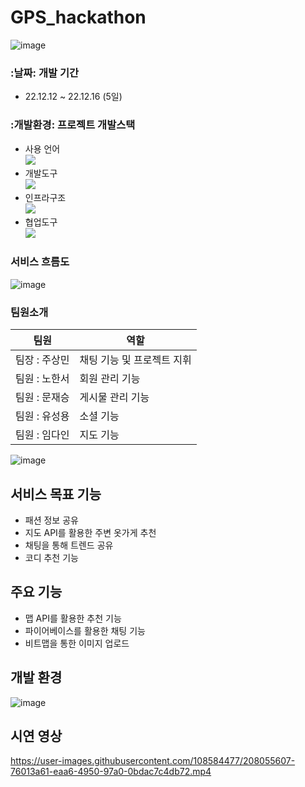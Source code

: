 # GPS_hackathon
![image](https://user-images.githubusercontent.com/112377313/208052299-7130cbfd-0bdf-41c8-9edd-9197444b772f.png)
### :날짜: 개발 기간
* 22.12.12 ~ 22.12.16 (5일)
### :개발환경: 프로젝트 개발스택
* 사용 언어<br/> <img src="https://img.shields.io/badge/Kotlin-7F52FF?style=for-the-badge&logo=Kotlin&logoColor=white"/><br/>
* 개발도구<br/> <img src="https://img.shields.io/badge/Android-3DDC84?style=for-the-badge&logo=Android&logoColor=white"/><br/>
* 인프라구조<br/> <img src="https://img.shields.io/badge/Firebase-FFCA28?style=for-the-badge&logo=Firebase&logoColor=white"/> <br/>
* 협업도구<br/> <img src="https://img.shields.io/badge/GitHub-181717?style=for-the-badge&logo=GitHub&logoColor=white"/><br/>
### 서비스 흐름도
![image](https://user-images.githubusercontent.com/112377313/208052590-753b90de-652a-4c9b-a13c-f3902ca0dc06.png)
### 팀원소개
팀원|역할
---|---|
팀장 : 주상민 |  채팅 기능 및 프로젝트 지휘
팀원 : 노한서 |  회원 관리 기능
팀원 : 문재승 |  게시물 관리 기능
팀원 : 유성용 |  소셜 기능
팀원 : 임다인 |  지도 기능

![image](https://user-images.githubusercontent.com/108584477/208054223-69da7a6f-5641-489a-94d1-c00844fa2c15.png)

## 서비스 목표 기능
* 패션 정보 공유
* 지도 API를 활용한 주변 옷가게 추천
* 채팅을 통해 트렌드 공유
* 코디 추천 기능


## 주요 기능
* 맵 API를 활용한 추천 기능
* 파이어베이스를 활용한 채팅 기능
* 비트맵을 통한 이미지 업로드

## 개발 환경
![image](https://user-images.githubusercontent.com/108584477/208331329-54c69da9-da14-4fdc-b35d-3baad779a6d6.png)








## 시연 영상



https://user-images.githubusercontent.com/108584477/208055607-76013a61-eaa6-4950-97a0-0bdac7c4db72.mp4








